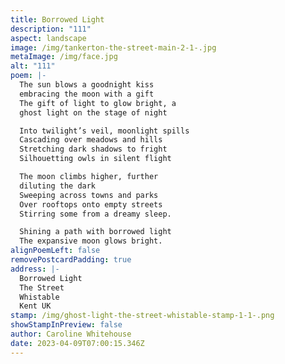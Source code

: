 ```yaml
---
title: Borrowed Light
description: "111"
aspect: landscape
image: /img/tankerton-the-street-main-2-1-.jpg
metaImage: /img/face.jpg
alt: "111"
poem: |-
  The sun blows a goodnight kiss
  embracing the moon with a gift 
  The gift of light to glow bright, a
  ghost light on the stage of night

  Into twilight’s veil, moonlight spills
  Cascading over meadows and hills
  Stretching dark shadows to fright
  Silhouetting owls in silent flight

  The moon climbs higher, further 
  diluting the dark
  Sweeping across towns and parks
  Over rooftops onto empty streets
  Stirring some from a dreamy sleep.

  Shining a path with borrowed light
  The expansive moon glows bright.
alignPoemLeft: false
removePostcardPadding: true
address: |-
  Borrowed Light
  The Street
  Whistable
  Kent UK
stamp: /img/ghost-light-the-street-whistable-stamp-1-1-.png
showStampInPreview: false
author: Caroline Whitehouse
date: 2023-04-09T07:00:15.346Z
---
```

